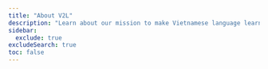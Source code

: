 ```yaml
---
title: "About V2L"
description: "Learn about our mission to make Vietnamese language learning accessible, engaging, and effective for everyone."
sidebar:
  exclude: true
excludeSearch: true
toc: false
---
```


